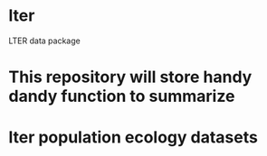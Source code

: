 # lter
LTER data package

# This repository will store handy dandy function to summarize
# lter population ecology datasets
